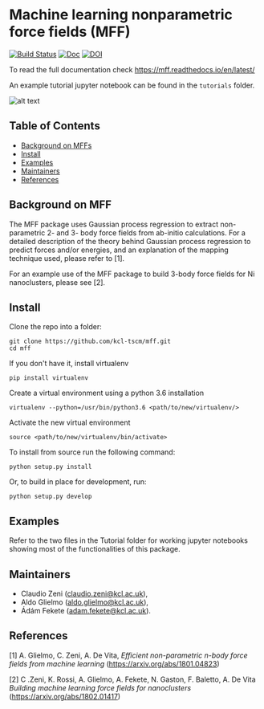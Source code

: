 # Machine learning nonparametric force fields (MFF)
[![Build Status](https://travis-ci.com/kcl-tscm/mff.svg?branch=master)](https://travis-ci.com/kcl-tscm/mff)
[![Doc](https://img.shields.io/badge/docs-master-blue.svg)](https://kcl-tscm.github.io/mff/)
[![DOI](https://zenodo.org/badge/123019663.svg)](https://zenodo.org/badge/latestdoi/123019663)

To read the full documentation check https://mff.readthedocs.io/en/latest/

An example tutorial jupyter notebook can be found in the `tutorials` folder.

![alt text](https://github.com/kcl-tscm/mff/blob/master/docs/_static/mff_logo_2.svg)
## Table of Contents

- [Background on MFFs](#background)
- [Install](#install)
- [Examples](#examples)
- [Maintainers](#maintainers)
- [References](#references)

## Background on MFF

The MFF package uses Gaussian process regression to extract non-parametric 2- and 3- body force fields from ab-initio calculations.
For a detailed description of the theory behind Gaussian process regression to predict forces and/or energies, and an explanation of the mapping technique used, please refer to [1].

For an example use of the MFF package to build 3-body force fields for Ni nanoclusters, please see [2].

## Install

Clone the repo into a folder:

    git clone https://github.com/kcl-tscm/mff.git
    cd mff


If you don't have it, install virtualenv

    pip install virtualenv
 
 
Create a virtual environment using a python 3.6 installation

	virtualenv --python=/usr/bin/python3.6 <path/to/new/virtualenv/>


Activate the new virtual environment 
	
	source <path/to/new/virtualenv/bin/activate>


To install from source run the following command:
    
    python setup.py install
	

Or, to build in place for development, run:
    
    python setup.py develop


## Examples
Refer to the two files in the Tutorial folder for working jupyter notebooks showing most of the functionalities of this package.


## Maintainers

* Claudio Zeni (claudio.zeni@kcl.ac.uk),
* Aldo Glielmo (aldo.glielmo@kcl.ac.uk),
* Ádám Fekete (adam.fekete@kcl.ac.uk).

## References

[1] A. Glielmo, C. Zeni, A. De Vita, *Efficient non-parametric n-body force fields from machine learning* (https://arxiv.org/abs/1801.04823)

[2] C .Zeni, K. Rossi, A. Glielmo, A. Fekete, N. Gaston, F. Baletto, A. De Vita *Building machine learning force fields for nanoclusters* (https://arxiv.org/abs/1802.01417)
